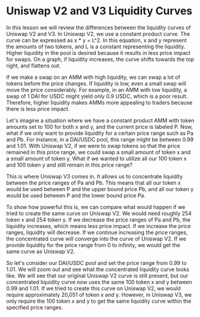 # Uniswap V2 and V3 Liquidity Curves

In this lesson we will review the differences between the liquidity curves of Uniswap V2 and V3. In Uniswap V2, we use a constant product curve. The curve can be expressed as x * y = L^2.  In this equation, x and y represent the amounts of two tokens, and L is a constant representing the liquidity. Higher liquidity in the pool is desired because it results in less price impact for swaps. On a graph, if liquidity increases, the curve shifts towards the top right, and flattens out.  

If we make a swap on an AMM with high liquidity, we can swap a lot of tokens before the price changes. If liquidity is low, even a small swap will move the price considerably. For example, in an AMM with low liquidity, a swap of 1 DAI for USDC might yield only 0.9 USDC, which is a poor result. Therefore, higher liquidity makes AMMs more appealing to traders because there is less price impact.

Let's imagine a situation where we have a constant product AMM with token amounts set to 100 for both x and y, and the current price is labeled P. Now, what if we only want to provide liquidity for a certain price range such as Pa and Pb. For instance, in a DAI/USDC pool, this range might be between 0.99 and 1.01. With Uniswap V2, if we were to swap tokens so that the price remained in this price range, we could swap a small amount of token x and a small amount of token y. What if we wanted to utilize all our 100 token x and 100 token y and still remain in this price range?

This is where Uniswap V3 comes in. It allows us to concentrate liquidity between the price ranges of Pa and Pb. This means that all our token x would be used between P and the upper bound price Pb, and all our token y would be used between P and the lower bound price Pa.

To show how powerful this is, we can compare what would happen if we tried to create the same curve on Uniswap V2. We would need roughly 254 token x and 254 token y. If we decrease the price ranges of Pa and Pb, the liquidity increases, which means less price impact. If we increase the price ranges, liquidity will decrease. If we continue increasing the price ranges, the concentrated curve will converge into the curve of Uniswap V2. If we provide liquidity for the price range from 0 to infinity, we would get the same curve as Uniswap V2.

So let's consider our DAI/USDC pool and set the price range from 0.99 to 1.01. We will zoom out and see what the concentrated liquidity curve looks like. We will see that our original Uniswap V2 curve is still present, but our concentrated liquidity curve now uses the same 100 token x and y between 0.99 and 1.01. If we tried to create this curve on Uniswap V2, we would require approximately 20,051 of token x and y. However, in Uniswap V3, we only require the 100 token x and y to get the same liquidity curve within the specified price ranges.
